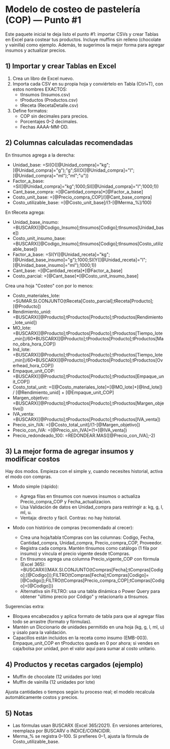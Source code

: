 # Modelo de costeo de pastelería (COP) — Punto #1

Este paquete inicial te deja listo el punto #1: importar CSVs y crear Tablas en Excel para costear tus productos. Incluye muffins sin relleno (chocolate y vainilla) como ejemplo. Además, te sugerimos la mejor forma para agregar insumos y actualizar precios.

## 1) Importar y crear Tablas en Excel
1. Crea un libro de Excel nuevo.
2. Importa cada CSV en su propia hoja y conviértelo en Tabla (Ctrl+T), con estos nombres EXACTOS:
   - tInsumos (Insumos.csv)
   - tProductos (Productos.csv)
   - tReceta (RecetaDetalle.csv)
3. Define formatos:
   - COP sin decimales para precios.
   - Porcentajes 0–2 decimales.
   - Fechas AAAA-MM-DD.

## 2) Columnas calculadas recomendadas
En tInsumos agrega a la derecha:
- Unidad_base:
  =SI(O([@Unidad_compra]="kg";[@Unidad_compra]="g");"g";SI(O([@Unidad_compra]="l";[@Unidad_compra]="ml");"ml";"u"))
- Factor_a_base:
  =SI([@Unidad_compra]="kg";1000;SI([@Unidad_compra]="l";1000;1))
- Cant_base_compra:
  =[@Cantidad_compra]*[@Factor_a_base]
- Costo_unit_base:
  =[@Precio_compra_COP]/[@Cant_base_compra]
- Costo_utilizable_base:
  =[@Costo_unit_base]/(1-[@Merma_%]/100)

En tReceta agrega:
- Unidad_base_insumo:
  =BUSCARX([@Codigo_Insumo];tInsumos[Codigo];tInsumos[Unidad_base])
- Costo_unit_insumo_base:
  =BUSCARX([@Codigo_Insumo];tInsumos[Codigo];tInsumos[Costo_utilizable_base])
- Factor_a_base:
  =SI(Y([@Unidad_receta]="kg";[@Unidad_base_insumo]="g");1000;SI(Y([@Unidad_receta]="l";[@Unidad_base_insumo]="ml");1000;1))
- Cant_base:
  =[@Cantidad_receta]*[@Factor_a_base]
- Costo_parcial:
  =[@Cant_base]*[@Costo_unit_insumo_base]

Crea una hoja "Costeo" con por lo menos:
- Costo_materiales_lote:
  =SUMAR.SI.CONJUNTO(tReceta[Costo_parcial];tReceta[Producto];[@Producto])
- Rendimiento_unid:
  =BUSCARX([@Producto];tProductos[Producto];tProductos[Rendimiento_lote_unid])
- MO_lote:
  =BUSCARX([@Producto];tProductos[Producto];tProductos[Tiempo_lote_min])/60*BUSCARX([@Producto];tProductos[Producto];tProductos[Mano_obra_hora_COP])
- Ind_lote:
  =BUSCARX([@Producto];tProductos[Producto];tProductos[Tiempo_lote_min])/60*BUSCARX([@Producto];tProductos[Producto];tProductos[Overhead_hora_COP])
- Empaque_unit_COP:
  =BUSCARX([@Producto];tProductos[Producto];tProductos[Empaque_unit_COP])
- Costo_total_unit:
  =([@Costo_materiales_lote]+[@MO_lote]+[@Ind_lote]) / [@Rendimiento_unid] + [@Empaque_unit_COP]
- Margen_objetivo:
  =BUSCARX([@Producto];tProductos[Producto];tProductos[Margen_objetivo])
- IVA_venta:
  =BUSCARX([@Producto];tProductos[Producto];tProductos[IVA_venta])
- Precio_sin_IVA:
  =[@Costo_total_unit]/(1-[@Margen_objetivo])
- Precio_con_IVA:
  =[@Precio_sin_IVA]*(1+[@IVA_venta])
- Precio_redondeado_100:
  =REDONDEAR.MAS([@Precio_con_IVA];-2)

## 3) La mejor forma de agregar insumos y modificar costos
Hay dos modos. Empieza con el simple y, cuando necesites historial, activa el modo con compras.

- Modo simple (rápido):
  - Agrega filas en tInsumos con nuevos insumos o actualiza Precio_compra_COP y Fecha_actualizacion.
  - Usa Validación de datos en Unidad_compra para restringir a: kg, g, l, ml, u.
  - Ventaja: directo y fácil. Contras: no hay historial.

- Modo con histórico de compras (recomendado al crecer):
  - Crea una hoja/tabla tCompras con las columnas: Codigo, Fecha, Cantidad_compra, Unidad_compra, Precio_compra_COP, Proveedor.
  - Registra cada compra. Mantén tInsumos como catálogo (1 fila por insumo) y vincula el precio vigente desde tCompras.
  - En tInsumos agrega una columna Precio_vigente_COP con fórmula (Excel 365):
    =BUSCARX((MAX.SI.CONJUNTO(tCompras[Fecha];tCompras[Codigo];[@Codigo]));FILTRO(tCompras[Fecha];tCompras[Codigo]=[@Codigo]);FILTRO(tCompras[Precio_compra_COP];tCompras[Codigo]=[@Codigo]))
  - Alternativa sin FILTRO: usa una tabla dinámica o Power Query para obtener "último precio por Código" y relacionarlo a tInsumos.

Sugerencias extra:
- Bloquea encabezados y aplica formato de tabla para que al agregar filas todo se arrastre (formato y fórmulas).
- Mantén un Diccionario de unidades permitido en una hoja (kg, g, l, ml, u) y úsalo para la validación.
- Capacillos están incluidos en la receta como insumo (EMB-003). Empaque_unit_COP en tProductos queda en 0 por ahora; si vendes en caja/bolsa por unidad, pon el valor aquí para sumar al costo unitario.

## 4) Productos y recetas cargados (ejemplo)
- Muffin de chocolate (12 unidades por lote)
- Muffin de vainilla (12 unidades por lote)

Ajusta cantidades o tiempos según tu proceso real; el modelo recalcula automáticamente costos y precios.

## 5) Notas
- Las fórmulas usan BUSCARX (Excel 365/2021). En versiones anteriores, reemplaza por BUSCARV o INDICE/COINCIDIR.
- Merma_% se registra 0–100. Si prefieres 0–1, ajusta la fórmula de Costo_utilizable_base.